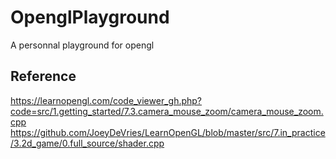 # OpenglPlayground
A personnal playground for opengl

## Reference
https://learnopengl.com/code_viewer_gh.php?code=src/1.getting_started/7.3.camera_mouse_zoom/camera_mouse_zoom.cpp
https://github.com/JoeyDeVries/LearnOpenGL/blob/master/src/7.in_practice/3.2d_game/0.full_source/shader.cpp